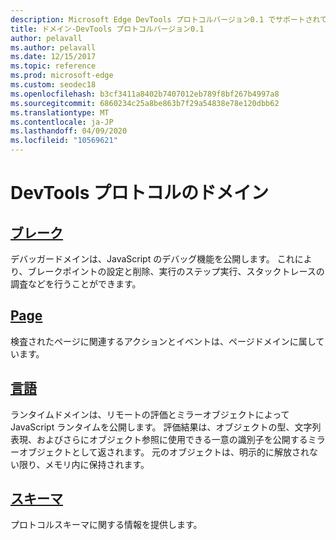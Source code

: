 ```yaml
---
description: Microsoft Edge DevTools プロトコルバージョン0.1 でサポートされているドメインの参照の一覧です。
title: ドメイン-DevTools プロトコルバージョン0.1
author: pelavall
ms.author: pelavall
ms.date: 12/15/2017
ms.topic: reference
ms.prod: microsoft-edge
ms.custom: seodec18
ms.openlocfilehash: b3cf3411a8402b7407012eb789f8bf267b4997a8
ms.sourcegitcommit: 6860234c25a8be863b7f29a54838e78e120dbb62
ms.translationtype: MT
ms.contentlocale: ja-JP
ms.lasthandoff: 04/09/2020
ms.locfileid: "10569621"
---
```

# DevTools プロトコルのドメイン
## [ブレーク](debugger.md)
デバッガードメインは、JavaScript のデバッグ機能を公開します。 これにより、ブレークポイントの設定と削除、実行のステップ実行、スタックトレースの調査などを行うことができます。
## [Page](page.md)
検査されたページに関連するアクションとイベントは、ページドメインに属しています。
## [言語](runtime.md)
ランタイムドメインは、リモートの評価とミラーオブジェクトによって JavaScript ランタイムを公開します。 評価結果は、オブジェクトの型、文字列表現、およびさらにオブジェクト参照に使用できる一意の識別子を公開するミラーオブジェクトとして返されます。 元のオブジェクトは、明示的に解放されない限り、メモリ内に保持されます。
## [スキーマ](schema.md)
プロトコルスキーマに関する情報を提供します。